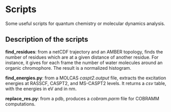 Scripts
======

Some useful scripts for quantum chemistry or molecular dynamics analysis.

## Description of the scripts

**find_residues**: from a netCDF trajectory and an AMBER topology, finds the number of
residues which are at a given distance of another residue. For instance, it gives for 
each frame the number of water molecules around an organic chromophore. The result is a
normalized histogram.

**find_energies.py**: from a MOLCAS *caspt2.output* file, extracts the excitation energies
at RASSCF, CASPT2, and MS-CASPT2 levels. It returns a *csv* table, with the energies in eV 
and in nm.

**replace_res.py**: from a pdb, produces a *cobram.parm* file for COBRAMM computations.

